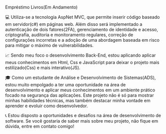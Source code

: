 Empréstimo Livros(Em Andamento)

💻 Utiliza-se a tecnologia AspNet MVC, que permite inserir código baseado em servidor(c#) em páginas web. Além disso será implementado a autenticação de dois fatores(2FA), gerenciamento de identidade e acesso, criptografia, auditoria e monitoramento regulares, correção de configurações incorretas e a adoção de uma abordagem baseada em risco para mitigar o máximo de vulnerabilidades. 

📈 Sendo meu foco o desenvolvimento Back-End, estou aplicando aplicar meus conhecimentos em Html, Css e JavaScript para deixar o projeto mais estilizado(Css) e mais interativo(JS).

🎓 Como um estudante de Análise e Desenvolvimento de Sistemas(ADS), estou muito empolgado a ter uma oportunidade na área de desenvolvimento e aplicar meus conhecimentos em um ambiente prático focado na segurança das aplicações. Este projeto não é só para mostrar minhas habilidades técnicas, mas também destacar minha vontade em aprender e evoluir como desenvolvedor.

📞 Estou disposto a oportunidades e desafios na área de desenvolvimento de software. Se você gostaria de saber mais sobre meu projeto, não fique em dúvida, entre em contato comigo!